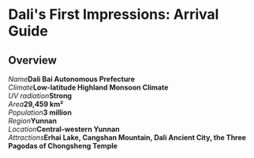 # Dali's First Impressions: Arrival Guide

## Overview

<Description>
<div><i>Name</i><b>Dali Bai Autonomous Prefecture</b></div>
<div long><i>Climate</i><b>Low-latitude Highland Monsoon Climate</b></div>
<div><i>UV radiation</i><b>Strong</b></div>
<div><i>Area</i><b>29,459 km²</b></div>
<div><i>Population</i><b>3 million</b></div>
<div><i>Region</i><b>Yunnan</b></div>
<div><i>Location</i><b>Central-western Yunnan</b></div>
<div long><i>Attractions</i><b>Erhai Lake, Cangshan Mountain, Dali Ancient City, the Three Pagodas of Chongsheng Temple</b></div>
</Description>

<YouTube link="https://www.youtube.com/watch?v=kcjOZ7lg770">
<template #cover><img src="../../assets/youtube/impression-dali.jpg" /></template>
<template #title></template>
<template #author>Two Mad Explorers</template>
<template #description></template>
</YouTube>
